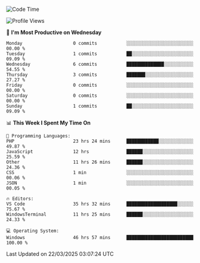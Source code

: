 <!--START_SECTION:waka-->
![Code Time](http://img.shields.io/badge/Code%20Time-4%2C401%20hrs%2053%20mins-blue)

![Profile Views](http://img.shields.io/badge/Profile%20Views-0-blue)

📅 **I'm Most Productive on Wednesday** 

```text
Monday                   0 commits           ░░░░░░░░░░░░░░░░░░░░░░░░░   00.00 % 
Tuesday                  1 commits           ██░░░░░░░░░░░░░░░░░░░░░░░   09.09 % 
Wednesday                6 commits           ██████████████░░░░░░░░░░░   54.55 % 
Thursday                 3 commits           ███████░░░░░░░░░░░░░░░░░░   27.27 % 
Friday                   0 commits           ░░░░░░░░░░░░░░░░░░░░░░░░░   00.00 % 
Saturday                 0 commits           ░░░░░░░░░░░░░░░░░░░░░░░░░   00.00 % 
Sunday                   1 commits           ██░░░░░░░░░░░░░░░░░░░░░░░   09.09 % 
```


📊 **This Week I Spent My Time On** 

```text
💬 Programming Languages: 
PHP                      23 hrs 24 mins      ████████████░░░░░░░░░░░░░   49.87 % 
JavaScript               12 hrs              ██████░░░░░░░░░░░░░░░░░░░   25.59 % 
Other                    11 hrs 26 mins      ██████░░░░░░░░░░░░░░░░░░░   24.36 % 
CSS                      1 min               ░░░░░░░░░░░░░░░░░░░░░░░░░   00.06 % 
JSON                     1 min               ░░░░░░░░░░░░░░░░░░░░░░░░░   00.05 % 

🔥 Editors: 
VS Code                  35 hrs 32 mins      ███████████████████░░░░░░   75.67 % 
WindowsTerminal          11 hrs 25 mins      ██████░░░░░░░░░░░░░░░░░░░   24.33 % 

💻 Operating System: 
Windows                  46 hrs 57 mins      █████████████████████████   100.00 % 
```


 Last Updated on 22/03/2025 03:07:24 UTC
<!--END_SECTION:waka-->
